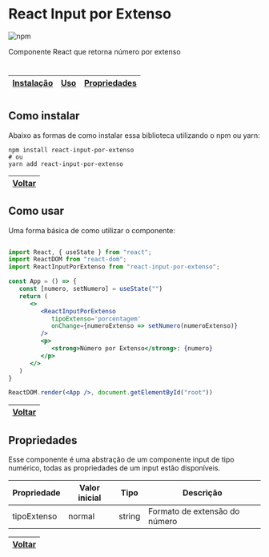 # React Input por Extenso 
![npm](https://img.shields.io/npm/v/react-input-por-extenso-2)

Componente React que retorna número por extenso

#
| [Instalação](#como-instalar) | [Uso](#como-usar) | [Propriedades](#propriedades) |
| ---------------------------- | ----------------- | ----------------------------- | 
#

## Como instalar 

Abaixo as formas de como instalar essa biblioteca utilizando o npm ou yarn:

```
npm install react-input-por-extenso
# ou
yarn add react-input-por-extenso
```
| [Voltar](#react-input-por-extenso) |
| ---------------------------------- |
## Como usar 

Uma forma básica de como utilizar o componente:

```jsx

import React, { useState } from "react";
import ReactDOM from "react-dom";
import ReactInputPorExtenso from "react-input-por-extenso";

const App = () => {
   const [numero, setNumero] = useState("")
   return (
      <>
         <ReactInputPorExtenso
            tipoExtenso='porcentagem'
            onChange={numeroExtenso => setNumero(numeroExtenso)}
         />
         <p>
            <strong>Número por Extenso</strong>: {numero}
         </p>
      </>
   )
}

ReactDOM.render(<App />, document.getElementById("root"))

```
| [Voltar](#react-input-por-extenso) |
| ---------------------------------- |
## Propriedades

Esse componente é uma abstração  de um componente input de tipo numérico,
todas as propriedades de um input estão disponíveis.

| Propriedade | Valor inicial | Tipo   | Descrição                     |
| ----------- | ------------- | ------ | ----------------------------- |
| tipoExtenso | normal        | string | Formato de extensão do número |

| [Voltar](#react-input-por-extenso) |
| ---------------------------------- |